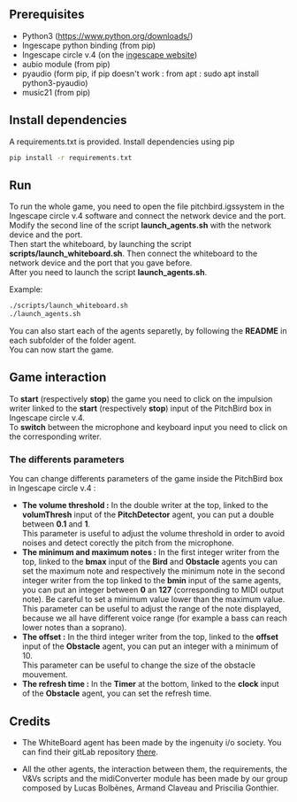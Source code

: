 ## Prerequisites

- Python3 (https://www.python.org/downloads/)
- Ingescape python binding (from pip)
- Ingescape circle v.4 (on the [ingescape website](https://ingescape.com/get/))
- aubio module (from pip)
- pyaudio (form pip, if pip doesn't work : from apt : sudo apt install python3-pyaudio)
- music21 (from pip)

## Install dependencies

A requirements.txt is provided. Install dependencies using pip

```bash
pip install -r requirements.txt
```

## Run

To run the whole game, you need to open the file pitchbird.igssystem in the Ingescape circle v.4 software and connect the network device and the port.\
Modify the second line of the script **launch_agents.sh** with the network device and the port.\
Then start the whiteboard, by launching the script **scripts/launch_whiteboard.sh**. Then connect the whiteboard to the network device and the port that you gave before.\
After you need to launch the script **launch_agents.sh**.

Example:

```bash
./scripts/launch_whiteboard.sh
./launch_agents.sh
```

You can also start each of the agents separetly, by following the **README** in each subfolder of the folder agent.\
You can now start the game.

## Game interaction

To **start** (respectively **stop**) the game you need to click on the impulsion writer linked to the **start** (respectively **stop**) input of the PitchBird box in Ingescape circle v.4.\
To **switch** between the microphone and keyboard input you need to click on the corresponding writer.

### The differents parameters

You can change differents parameters of the game inside the PitchBird box in Ingescape circle v.4 :

- **The volume threshold :** In the double writer at the top, linked to the **volumThresh** input of the **PitchDetector** agent, you can put a double between **0.1** and **1**.\
  This parameter is useful to adjust the volume threshold in order to avoid noises and detect corectly the pitch from the microphone.
- **The minimum and maximum notes :** In the first integer writer from the top, linked to the **bmax** input of the **Bird** and **Obstacle** agents you can set the maximum note and respectively the minimum note in the second integer writer from the top linked to the **bmin** input of the same agents, you can put an integer between **0** an **127** (corresponding to MIDI output note). Be careful to set a minimum value lower than the maximum value.\
  This parameter can be useful to adjust the range of the note displayed, because we all have different voice range (for example a bass can reach lower notes than a soprano).
- **The offset :** In the third integer writer from the top, linked to the **offset** input of the **Obstacle** agent, you can put an integer with a minimum of 10.\
  This parameter can be useful to change the size of the obstacle mouvement.
- **The refresh time :** In the **Timer** at the bottom, linked to the **clock** input of the **Obstacle** agent, you can set the refresh time.

## Credits

- The WhiteBoard agent has been made by the ingenuity i/o society. You can find their gitLab repository [there](https://gitlab.ingescape.com/learn/whiteboard).

- All the other agents, the interaction between them, the requirements, the V&Vs scripts and the midiConverter module has been made by our group composed by Lucas Bolbènes, Armand Claveau and Priscilia Gonthier.
